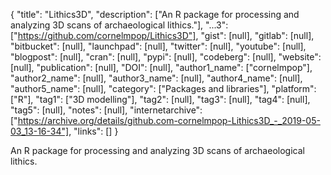 {
  "title": "Lithics3D",
  "description": ["An R package for processing and analyzing 3D scans of archaeological lithics."],
  "...3": ["https://github.com/cornelmpop/Lithics3D"],
  "gist": [null],
  "gitlab": [null],
  "bitbucket": [null],
  "launchpad": [null],
  "twitter": [null],
  "youtube": [null],
  "blogpost": [null],
  "cran": [null],
  "pypi": [null],
  "codeberg": [null],
  "website": [null],
  "publication": [null],
  "DOI": [null],
  "author1_name": ["cornelmpop"],
  "author2_name": [null],
  "author3_name": [null],
  "author4_name": [null],
  "author5_name": [null],
  "category": ["Packages and libraries"],
  "platform": ["R"],
  "tag1": ["3D modelling"],
  "tag2": [null],
  "tag3": [null],
  "tag4": [null],
  "tag5": [null],
  "notes": [null],
  "internetarchive": ["https://archive.org/details/github.com-cornelmpop-Lithics3D_-_2019-05-03_13-16-34"],
  "links": []
}

<!-- Generated by csv2md.R – do not edit by hand -->

An R package for processing and analyzing 3D scans of archaeological lithics.